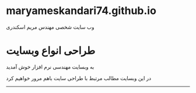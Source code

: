 # maryameskandari74.github.io
وب سایت شخصی مهندس مریم اسکندری
<body>
    <h1>طراحی انواع وبسایت</h1>
<p>به وبسایت مهندسی نرم افزار خوش آمدید </p>
    <p>در این وبسایت مطالب مرتبط با طراحی سایت باهم مرور خواهیم کرد</p>
    <hr>

